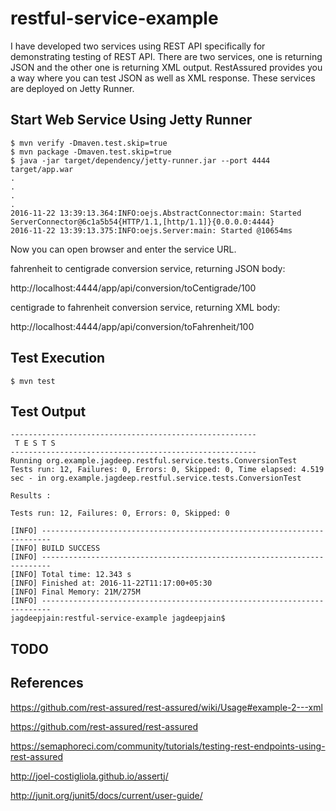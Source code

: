 # restful-service-example
I have developed two services using REST API specifically for demonstrating testing of REST API. There are two services, one is returning JSON and the other one is returning XML output. RestAssured provides you a way where you can test JSON as well as XML response. These services are deployed on Jetty Runner.

## Start Web Service Using Jetty Runner
```
$ mvn verify -Dmaven.test.skip=true
$ mvn package -Dmaven.test.skip=true
$ java -jar target/dependency/jetty-runner.jar --port 4444 target/app.war
.
.
.
.
2016-11-22 13:39:13.364:INFO:oejs.AbstractConnector:main: Started ServerConnector@6c1a5b54{HTTP/1.1,[http/1.1]}{0.0.0.0:4444}
2016-11-22 13:39:13.375:INFO:oejs.Server:main: Started @10654ms
```

Now you can open browser and enter the service URL.

fahrenheit to centigrade conversion service, returning JSON body:

http://localhost:4444/app/api/conversion/toCentigrade/100

centigrade to fahrenheit conversion service, returning XML body:

http://localhost:4444/app/api/conversion/toFahrenheit/100


## Test Execution
```
$ mvn test
```

## Test Output
```
-------------------------------------------------------
 T E S T S
-------------------------------------------------------
Running org.example.jagdeep.restful.service.tests.ConversionTest
Tests run: 12, Failures: 0, Errors: 0, Skipped: 0, Time elapsed: 4.519 sec - in org.example.jagdeep.restful.service.tests.ConversionTest

Results :

Tests run: 12, Failures: 0, Errors: 0, Skipped: 0

[INFO] ------------------------------------------------------------------------
[INFO] BUILD SUCCESS
[INFO] ------------------------------------------------------------------------
[INFO] Total time: 12.343 s
[INFO] Finished at: 2016-11-22T11:17:00+05:30
[INFO] Final Memory: 21M/275M
[INFO] ------------------------------------------------------------------------
jagdeepjain:restful-service-example jagdeepjain$
```

## TODO


## References
https://github.com/rest-assured/rest-assured/wiki/Usage#example-2---xml

https://github.com/rest-assured/rest-assured

https://semaphoreci.com/community/tutorials/testing-rest-endpoints-using-rest-assured

http://joel-costigliola.github.io/assertj/

http://junit.org/junit5/docs/current/user-guide/


